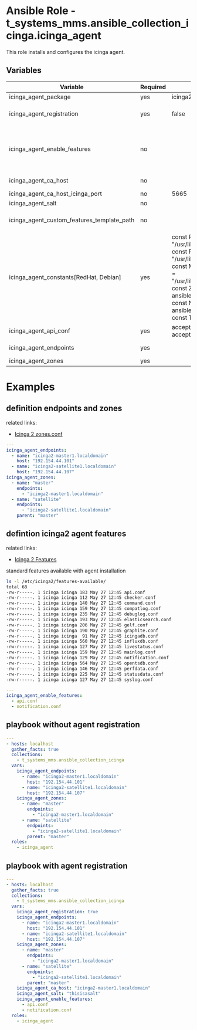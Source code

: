 # Ansible Role - t_systems_mms.ansible_collection_icinga.icinga_agent

This role installs and configures the icinga agent.
## Variables

| Variable                                   | Required | Default                | Description
|--------------------------------------------|----------|------------------------|------------
| icinga_agent_package | yes | icinga2 | installs icinga2 package
| icinga_agent_registration | yes | false | used to register your installed icinga agent against your icinga master
| icinga_agent_enable_features | no | | config files for extra features you can use along with icinga. If you add for example api.conf to the variable the feature will be active in your icinga instance
| icinga_agent_ca_host | no | | your master intance (f.e: master0-example.de)
| icinga_agent_ca_host_icinga_port | no | 5665 | Icinga agent port
| icinga_agent_salt | no | | used to hash password
| icinga_agent_custom_features_template_path | no | | define custom feature file (f.e. {{ playbook_dir }}/icinga_custom_templates/*)
| icinga_agent_constants[RedHat, Debian] | yes | const PluginDir = "/usr/lib64/nagios/plugins"<br> const PluginContribDir = "/usr/lib64/nagios/plugins"<br> const ManubulonPluginDir = "/usr/lib64/nagios/plugins"<br> const ZoneName = "{{ ansible_hostname }}"<br> const NodeName = "{{ ansible_hostname }}"<br> const TicketSalt = "" | define content for config file constants.conf, depending on the OS family |
| icinga_agent_api_conf | yes | accept_config = true<br>accept_commands = true | define content for feature file api.conf |
| icinga_agent_endpoints | yes | | define icinga agent endpoint in zones.conf
| icinga_agent_zones | yes | | define zones in zones.conf


# Examples
## definition endpoints and zones

related links:
* [Icinga 2 zones.conf](https://icinga.com/docs/icinga-2/latest/doc/04-configuration/#zonesconf)

```yaml
---
icinga_agent_endpoints:
  - name: "icinga2-master1.localdomain"
    host: "192.154.44.101"
  - name: "icinga2-satellite1.localdomain"
    host: "192.154.44.107"
icinga_agent_zones:
  - name: "master"
    endpoints:
      - "icinga2-master1.localdomain"
  - name: "satellite"
    endpoints:
      - "icinga2-satellite1.localdomain"
    parent: "master"
```

## defintion icinga2 agent features

related links:
* [Icinga 2 Features](https://icinga.com/docs/icinga-2/latest/doc/14-features/)

standard features available with agent installation

```bash
ls -l /etc/icinga2/features-available/
total 68
-rw-r-----. 1 icinga icinga 183 May 27 12:45 api.conf
-rw-r-----. 1 icinga icinga 112 May 27 12:45 checker.conf
-rw-r-----. 1 icinga icinga 140 May 27 12:45 command.conf
-rw-r-----. 1 icinga icinga 159 May 27 12:45 compatlog.conf
-rw-r-----. 1 icinga icinga 235 May 27 12:45 debuglog.conf
-rw-r-----. 1 icinga icinga 193 May 27 12:45 elasticsearch.conf
-rw-r-----. 1 icinga icinga 206 May 27 12:45 gelf.conf
-rw-r-----. 1 icinga icinga 190 May 27 12:45 graphite.conf
-rw-r-----. 1 icinga icinga  91 May 27 12:45 icingadb.conf
-rw-r-----. 1 icinga icinga 560 May 27 12:45 influxdb.conf
-rw-r-----. 1 icinga icinga 127 May 27 12:45 livestatus.conf
-rw-r-----. 1 icinga icinga 159 May 27 12:45 mainlog.conf
-rw-r-----. 1 icinga icinga 129 May 27 12:45 notification.conf
-rw-r-----. 1 icinga icinga 564 May 27 12:45 opentsdb.conf
-rw-r-----. 1 icinga icinga 146 May 27 12:45 perfdata.conf
-rw-r-----. 1 icinga icinga 225 May 27 12:45 statusdata.conf
-rw-r-----. 1 icinga icinga 127 May 27 12:45 syslog.conf
```

```yaml
---
icinga_agent_enable_features:
  - api.conf
  - notification.conf

```
## playbook without agent registration
```yaml
---
- hosts: localhost
  gather_facts: true
  collections:
    - t_systems_mms.ansible_collection_icinga
  vars:
    icinga_agent_endpoints:
      - name: "icinga2-master1.localdomain"
        host: "192.154.44.101"
      - name: "icinga2-satellite1.localdomain"
        host: "192.154.44.107"
    icinga_agent_zones:
      - name: "master"
        endpoints:
          - "icinga2-master1.localdomain"
      - name: "satellite"
        endpoints:
          - "icinga2-satellite1.localdomain"
        parent: "master"
  roles:
    - icinga_agent

```
## playbook with agent registration
```yaml
---
- hosts: localhost
  gather_facts: true
  collections:
    - t_systems_mms.ansible_collection_icinga
  vars:
    icinga_agent_registration: true
    icinga_agent_endpoints:
      - name: "icinga2-master1.localdomain"
        host: "192.154.44.101"
      - name: "icinga2-satellite1.localdomain"
        host: "192.154.44.107"
    icinga_agent_zones:
      - name: "master"
        endpoints:
          - "icinga2-master1.localdomain"
      - name: "satellite"
        endpoints:
          - "icinga2-satellite1.localdomain"
        parent: "master"
    icinga_agent_ca_host: "icinga2-master1.localdomain"
    icinga_agent_salt: "thisisasalt"
    icinga_agent_enable_features:
      - api.conf
      - notification.conf
  roles:
    - icinga_agent

```
